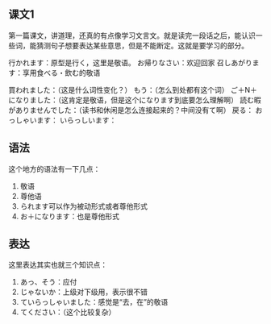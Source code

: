 ## 课文1
第一篇课文，讲道理，还真的有点像学习文言文。就是读完一段话之后，能认识一些词，能猜测句子想要表达某些意思，但是不能断定。这就是要学习的部分。

行かれます：原型是行く，这里是敬语。
お帰りなさい：欢迎回家
召しあがります：享用食べる・飲む的敬语


買われました：（这是什么词性变化？）
もう：（怎么到处都有这个词）
ご＋N＋になりました：（这肯定是敬语，但是这个になります到底要怎么理解啊）
読む暇がありませんでした：（读书和休闲是怎么连接起来的？中间没有て啊）
戻る：
おっしゃいます：
いらっしいます：

## 语法

这个地方的语法有一下几点：
1.	敬语
2.	尊他语
3.	られます可以作为被动形式或者尊他形式
4.	お＋になります：也是尊他形式

## 表达

这里表达其实也就三个知识点：
1.	あっ、そう：应付
2.	じゃないか：上级对下级用，表示很不错
3.	ていらっしゃいました：感觉是“去，在”的敬语
4.	てください：（这个比较复杂）

